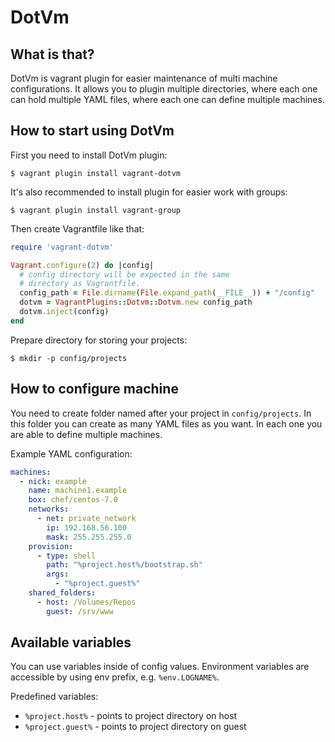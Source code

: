 # DotVm

## What is that?
DotVm is vagrant plugin for easier maintenance of multi machine configurations.
It allows you to plugin multiple directories, where each one can hold multiple YAML files, where each one can define multiple machines.

## How to start using DotVm
First you need to install DotVm plugin:
```
$ vagrant plugin install vagrant-dotvm
```

It's also recommended to install plugin for easier work with groups:
```
$ vagrant plugin install vagrant-group
```

Then create Vagrantfile like that:
```ruby
require 'vagrant-dotvm'

Vagrant.configure(2) do |config|
  # config directory will be expected in the same
  # directory as Vagrantfile.
  config_path = File.dirname(File.expand_path(__FILE__)) + "/config"
  dotvm = VagrantPlugins::Dotvm::Dotvm.new config_path
  dotvm.inject(config)
end
```

Prepare directory for storing your projects:
```
$ mkdir -p config/projects
```

## How to configure machine
You need to create folder named after your project in `config/projects`.
In this folder you can create as many YAML files as you want.
In each one you are able to define multiple machines.


Example YAML configuration:
```yaml
machines:
  - nick: example
    name: machine1.example
    box: chef/centos-7.0
    networks:
      - net: private_network
        ip: 192.168.56.100
        mask: 255.255.255.0
    provision:
      - type: shell
        path: "%project.host%/bootstrap.sh"
        args:
          - "%project.guest%"
    shared_folders:
      - host: /Volumes/Repos
        guest: /srv/www
```

## Available variables
You can use variables inside of config values.
Environment variables are accessible by using env prefix, e.g. `%env.LOGNAME%`.  

Predefined variables:  
* `%project.host%` - points to project directory on host
* `%project.guest%` - points to project directory on guest
